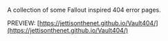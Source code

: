 A collection of some Fallout inspired 404 error pages.

PREVIEW: [https://jettisonthenet.github.io/Vault404/](https://jettisonthenet.github.io/Vault404/)
